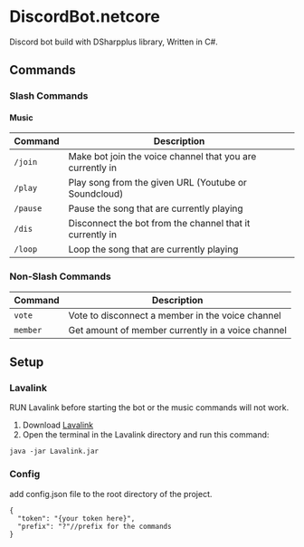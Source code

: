 # DiscordBot.netcore
Discord bot build with DSharpplus library, Written in C#.

## Commands
### Slash Commands
#### Music
| Command  | Description                                              |
| -------- | -------------------------------------------------------- |
| `/join`  | Make bot join the voice channel that you are currently in|
| `/play`  | Play song from the given URL (Youtube or Soundcloud)     |
| `/pause` | Pause the song that are currently playing                |
| `/dis`   | Disconnect the bot from the channel that it currently in |
| `/loop`  | Loop the song that are currently playing                 |

### Non-Slash Commands
| Command  | Description                                       |
| -------- | ------------------------------------------------- |
| `vote`   | Vote to disconnect a member in the voice channel  |
| `member` | Get amount of member currently in a voice channel |

## Setup

### Lavalink
RUN Lavalink before starting the bot or the music commands will not work.
1. Download [Lavalink](https://github.com/freyacodes/Lavalink/releases)
2. Open the terminal in the Lavalink directory and run this command: 
```
java -jar Lavalink.jar
```

### Config
add config.json file to the root directory of the project.
```
{
  "token": "{your token here}",
  "prefix": "?"//prefix for the commands
}
```
